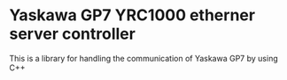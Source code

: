 # Yaskawa GP7 YRC1000 etherner server controller
This is a library for handling the communication of Yaskawa GP7 by using C++

